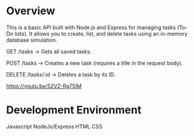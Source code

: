 # Overview

This is a basic API built with Node.js and Express for managing tasks (To-Do lists). It allows you to create, list, and delete tasks using an in-memory database simulation.

GET /tasks → Gets all saved tasks.

POST /tasks → Creates a new task (requires a title in the request body).

DELETE /tasks/:id → Deletes a task by its ID.

https://youtu.be/52VZ-Rg75IM

# Development Environment

Javascript
NodeJs/Express
HTML
CSS

